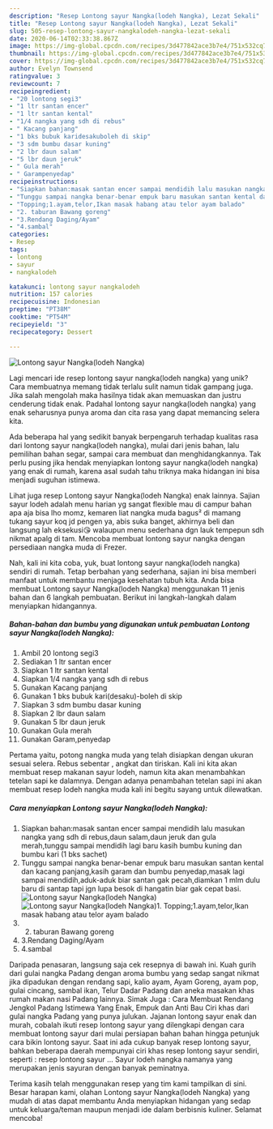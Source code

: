 ```yaml
---
description: "Resep Lontong sayur Nangka(lodeh Nangka), Lezat Sekali"
title: "Resep Lontong sayur Nangka(lodeh Nangka), Lezat Sekali"
slug: 505-resep-lontong-sayur-nangkalodeh-nangka-lezat-sekali
date: 2020-06-14T02:33:38.867Z
image: https://img-global.cpcdn.com/recipes/3d477842ace3b7e4/751x532cq70/lontong-sayur-nangkalodeh-nangka-foto-resep-utama.jpg
thumbnail: https://img-global.cpcdn.com/recipes/3d477842ace3b7e4/751x532cq70/lontong-sayur-nangkalodeh-nangka-foto-resep-utama.jpg
cover: https://img-global.cpcdn.com/recipes/3d477842ace3b7e4/751x532cq70/lontong-sayur-nangkalodeh-nangka-foto-resep-utama.jpg
author: Evelyn Townsend
ratingvalue: 3
reviewcount: 7
recipeingredient:
- "20 lontong segi3"
- "1 ltr santan encer"
- "1 ltr santan kental"
- "1/4 nangka yang sdh di rebus"
- " Kacang panjang"
- "1 bks bubuk karidesakuboleh di skip"
- "3 sdm bumbu dasar kuning"
- "2 lbr daun salam"
- "5 lbr daun jeruk"
- " Gula merah"
- " Garampenyedap"
recipeinstructions:
- "Siapkan bahan:masak santan encer sampai mendidih lalu masukan nangka yang sdh di rebus,daun salam,daun jeruk dan gula merah,tunggu sampai mendidih lagi baru kasih bumbu kuning dan bumbu kari (1 bks sachet)"
- "Tunggu sampai nangka benar-benar empuk baru masukan santan kental dan kacang panjang,kasih garam dan bumbu penyedap,masak lagi sampai mendidih,aduk-aduk biar santan gak pecah,diamkan 1 mlm dulu baru di santap tapi jgn lupa besok di hangatin biar gak cepat basi."
- "Topping;1.ayam,telor,Ikan masak habang atau telor ayam balado"
- "2. taburan Bawang goreng"
- "3.Rendang Daging/Ayam"
- "4.sambal"
categories:
- Resep
tags:
- lontong
- sayur
- nangkalodeh

katakunci: lontong sayur nangkalodeh 
nutrition: 157 calories
recipecuisine: Indonesian
preptime: "PT38M"
cooktime: "PT54M"
recipeyield: "3"
recipecategory: Dessert

---
```



![Lontong sayur Nangka(lodeh Nangka)](https://img-global.cpcdn.com/recipes/3d477842ace3b7e4/751x532cq70/lontong-sayur-nangkalodeh-nangka-foto-resep-utama.jpg)

Lagi mencari ide resep lontong sayur nangka(lodeh nangka) yang unik? Cara membuatnya memang tidak terlalu sulit namun tidak gampang juga. Jika salah mengolah maka hasilnya tidak akan memuaskan dan justru cenderung tidak enak. Padahal lontong sayur nangka(lodeh nangka) yang enak seharusnya punya aroma dan cita rasa yang dapat memancing selera kita.

Ada beberapa hal yang sedikit banyak berpengaruh terhadap kualitas rasa dari lontong sayur nangka(lodeh nangka), mulai dari jenis bahan, lalu pemilihan bahan segar, sampai cara membuat dan menghidangkannya. Tak perlu pusing jika hendak menyiapkan lontong sayur nangka(lodeh nangka) yang enak di rumah, karena asal sudah tahu triknya maka hidangan ini bisa menjadi suguhan istimewa.

Lihat juga resep Lontong sayur Nangka(lodeh Nangka) enak lainnya. Sajian sayur lodeh adalah menu harian yg sangat flexible mau di campur bahan apa aja bisa lho momz, kemaren liat nangka muda bagus² di mamang tukang sayur koq jd pengen ya, abis suka banget, akhirnya beli dan langsung lah eksekusi😘 walaupun menu sederhana dgn lauk tempepun sdh nikmat apalg di tam. Mencoba membuat lontong sayur nangka dengan persediaan nangka muda di Frezer.


Nah, kali ini kita coba, yuk, buat lontong sayur nangka(lodeh nangka) sendiri di rumah. Tetap berbahan yang sederhana, sajian ini bisa memberi manfaat untuk membantu menjaga kesehatan tubuh kita. Anda bisa membuat Lontong sayur Nangka(lodeh Nangka) menggunakan 11 jenis bahan dan 6 langkah pembuatan. Berikut ini langkah-langkah dalam menyiapkan hidangannya.

<!--inarticleads1-->

##### Bahan-bahan dan bumbu yang digunakan untuk pembuatan Lontong sayur Nangka(lodeh Nangka):

1. Ambil 20 lontong segi3
1. Sediakan 1 ltr santan encer
1. Siapkan 1 ltr santan kental
1. Siapkan 1/4 nangka yang sdh di rebus
1. Gunakan  Kacang panjang
1. Gunakan 1 bks bubuk kari(desaku)-boleh di skip
1. Siapkan 3 sdm bumbu dasar kuning
1. Siapkan 2 lbr daun salam
1. Gunakan 5 lbr daun jeruk
1. Gunakan  Gula merah
1. Gunakan  Garam,penyedap


Pertama yaitu, potong nangka muda yang telah disiapkan dengan ukuran sesuai selera. Rebus sebentar , angkat dan tiriskan. Kali ini kita akan membuat resep makanan sayur lodeh, namun kita akan menambahkan tetelan sapi ke dalamnya. Dengan adanya penambahan tetelan sapi ini akan membuat resep lodeh nangka muda kali ini begitu sayang untuk dilewatkan. 

<!--inarticleads2-->

##### Cara menyiapkan Lontong sayur Nangka(lodeh Nangka):

1. Siapkan bahan:masak santan encer sampai mendidih lalu masukan nangka yang sdh di rebus,daun salam,daun jeruk dan gula merah,tunggu sampai mendidih lagi baru kasih bumbu kuning dan bumbu kari (1 bks sachet)
1. Tunggu sampai nangka benar-benar empuk baru masukan santan kental dan kacang panjang,kasih garam dan bumbu penyedap,masak lagi sampai mendidih,aduk-aduk biar santan gak pecah,diamkan 1 mlm dulu baru di santap tapi jgn lupa besok di hangatin biar gak cepat basi.
<img src="//assets-global.cpcdn.com/assets/icons/button_play-2c75c40dde080a61004c1f40b05d8f140eaff45d7e9e6481dc71c63d2e7c4909.png" alt="Lontong sayur Nangka(lodeh Nangka)"><img src="//assets-global.cpcdn.com/assets/icons/button_play-2c75c40dde080a61004c1f40b05d8f140eaff45d7e9e6481dc71c63d2e7c4909.png" alt="Lontong sayur Nangka(lodeh Nangka)">1. Topping;1.ayam,telor,Ikan masak habang atau telor ayam balado
1. 2. taburan Bawang goreng
1. 3.Rendang Daging/Ayam
1. 4.sambal


Daripada penasaran, langsung saja cek resepnya di bawah ini. Kuah gurih dari gulai nangka Padang dengan aroma bumbu yang sedap sangat nikmat jika dipadukan dengan rendang sapi, kalio ayam, Ayam Goreng, ayam pop, gulai cincang, sambal ikan, Telur Dadar Padang dan aneka masakan khas rumah makan nasi Padang lainnya. Simak Juga : Cara Membuat Rendang Jengkol Padang Istimewa Yang Enak, Empuk dan Anti Bau Ciri khas dari gulai nangka Padang yang punya julukan. Jajanan lontong sayur enak dan murah, cobalah ikuti resep lontong sayur yang dilengkapi dengan cara membuat lontong sayur dari mulai persiapan bahan bahan hingga petunjuk cara bikin lontong sayur. Saat ini ada cukup banyak resep lontong sayur, bahkan beberapa daerah mempunyai ciri khas resep lontong sayur sendiri, seperti : resep lontong sayur … Sayur lodeh nangka namanya yang merupakan jenis sayuran dengan banyak peminatnya. 

Terima kasih telah menggunakan resep yang tim kami tampilkan di sini. Besar harapan kami, olahan Lontong sayur Nangka(lodeh Nangka) yang mudah di atas dapat membantu Anda menyiapkan hidangan yang sedap untuk keluarga/teman maupun menjadi ide dalam berbisnis kuliner. Selamat mencoba!
